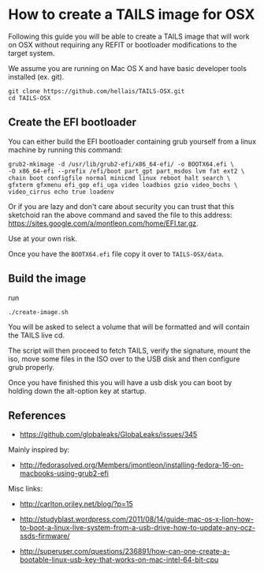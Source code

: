 
# How to create a TAILS image for OSX

Following this guide you will be able to create a TAILS image that will work on
OSX without requiring any REFIT or bootloader modifications to the target
system.


We assume you are running on Mac OS X and have basic developer tools installed
(ex. git).


```
git clone https://github.com/hellais/TAILS-OSX.git
cd TAILS-OSX
```

## Create the EFI bootloader

You can either build the EFI bootloader containing grub yourself from a linux
machine by running this command:

```
grub2-mkimage -d /usr/lib/grub2-efi/x86_64-efi/ -o BOOTX64.efi \
-O x86_64-efi --prefix /efi/boot part_gpt part_msdos lvm fat ext2 \
chain boot configfile normal minicmd linux reboot halt search \
gfxterm gfxmenu efi_gop efi_uga video loadbios gzio video_bochs \
video_cirrus echo true loadenv
```

Or if you are lazy and don't care about security you can trust that this
sketchoid ran the above command and saved the file to this address:
https://sites.google.com/a/montleon.com/home/EFI.tar.gz.

Use at your own risk.

Once you have the `BOOTX64.efi` file copy it over to `TAILS-OSX/data`.

## Build the image

run 

```
./create-image.sh
```

You will be asked to select a volume that will be formatted and will contain
the TAILS live cd.

The script will then proceed to fetch TAILS, verify the signature, mount the
iso, move some files in the ISO over to the USB disk and then configure grub
properly.

Once you have finished this you will have a usb disk you can boot by holding
down the alt-option key at startup.

## References

* https://github.com/globaleaks/GlobaLeaks/issues/345

Mainly inspired by:

* http://fedorasolved.org/Members/jmontleon/installing-fedora-16-on-macbooks-using-grub2-efi

Misc links:

* http://carlton.oriley.net/blog/?p=15

* http://studyblast.wordpress.com/2011/08/14/guide-mac-os-x-lion-how-to-boot-a-linux-live-system-from-a-usb-drive-how-to-update-any-ocz-ssds-firmware/

* http://superuser.com/questions/236891/how-can-one-create-a-bootable-linux-usb-key-that-works-on-mac-intel-64-bit-cpu



